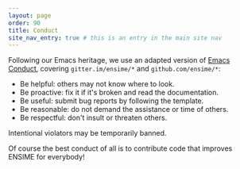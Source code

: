 ```yaml
---
layout: page
order: 90
title: Conduct
site_nav_entry: true # this is an entry in the main site nav
---
```


Following our Emacs heritage, we use an adapted version of [Emacs Conduct](https://www.emacswiki.org/emacs/EmacsChannel#toc3), covering `gitter.im/ensime/*` and `github.com/ensime/*`:

- Be helpful: others may not know where to look.
- Be proactive: fix it if it's broken and read the documentation.
- Be useful: submit bug reports by following the template.
- Be reasonable: do not demand the assistance or time of others.
- Be respectful: don't insult or threaten others.

Intentional violators may be temporarily banned.

Of course the best conduct of all is to contribute code that improves ENSIME for everybody!
